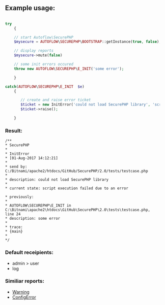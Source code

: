 ## Example usage:

```php

try
    {

    // start Autoflow\SecurePHP
    $mysecure = AUTOFLOW\SECUREPHP\BOOTSTRAP::getInstance(true, false);

    // display reports
    $mysecure->mute(false)

    // some init errors occured
    throw new AUTOFLOW\SECUREPHP\E_INIT('some error');

    }

catch(AUTOFLOW\SECUREPHP\E_INIT  $e)
    {

       // create and raise error ticket
       $ticket = new InitError('could not load SecurePHP library', 'script execution failed due to an error', $e);
       $ticket->raise();

    }

```

### Result:

```text
/**
* SecurePHP
*
* InitError
* [01-Aug-2017 14:12:21]
*
* send by: C:/Bitnami/apache2/htdocs/GitHub/SecurePHP/2.0/tests/testcase.php
*
* description: could not load SecurePHP library
*
* current state: script execution failed due to an error

* previously:
*
* AUTOFLOW\SECUREPHP\E_INIT in C:\Bitnami\apache2\htdocs\GitHub\SecurePHP\2.0\tests\testcase.php, line 24
* description: some error
*
* trace:
* {main}
*
*/
```

### Default receipients:
* admin > user
* log

### Similiar reports:
* [Warning](warning.md)
* [ConfigError](configerror.md)